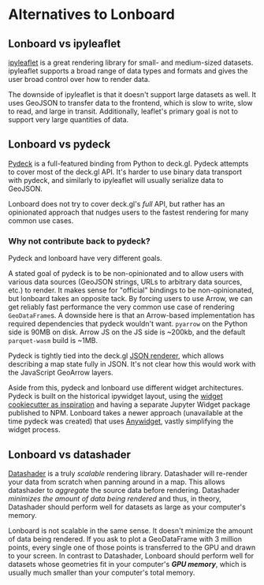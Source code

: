 # Alternatives to Lonboard

## Lonboard vs ipyleaflet

[ipyleaflet](https://github.com/jupyter-widgets/ipyleaflet) is a great rendering library for small- and medium-sized datasets. ipyleaflet supports a broad range of data types and formats and gives the user broad control over how to render data.

The downside of ipyleaflet is that it doesn't support large datasets as well. It uses GeoJSON to transfer data to the frontend, which is slow to write, slow to read, and large in transit. Additionally, leaflet's primary goal is not to support very large quantities of data.

## Lonboard vs pydeck

[Pydeck](https://deckgl.readthedocs.io/en/latest/) is a full-featured binding from Python to deck.gl. Pydeck attempts to cover most of the deck.gl API. It's harder to use binary data transport with pydeck, and similarly to ipyleaflet will usually serialize data to GeoJSON.

Lonboard does not try to cover deck.gl's _full_ API, but rather has an opinionated approach that nudges users to the fastest rendering for many common use cases.

### Why not contribute back to pydeck?

Pydeck and lonboard have very different goals.

A stated goal of pydeck is to be non-opinionated and to allow users with various data sources (GeoJSON strings, URLs to arbitrary data sources, etc.) to render. It makes sense for "official" bindings to be non-opinionated, but lonboard takes an opposite tack. By forcing users to use Arrow, we can get reliably fast performance the very common use case of rendering `GeoDataFrame`s. A downside here is that an Arrow-based implementation has required dependencies that pydeck wouldn't want. `pyarrow` on the Python side is 90MB on disk. Arrow JS on the JS side is ~200kb, and the default `parquet-wasm` build is ~1MB.

Pydeck is tightly tied into the deck.gl [JSON renderer](https://deck.gl/docs/api-reference/json/overview), which allows describing a map state fully in JSON. It's not clear how this would work with the JavaScript GeoArrow layers.

Aside from this, pydeck and lonboard use different widget architectures. Pydeck is built on the historical ipywidget layout, using the [widget cookiecutter as inspiration](https://github.com/jupyter-widgets/widget-ts-cookiecutter) and having a separate Jupyter Widget package published to NPM. Lonboard takes a newer approach (unavailable at the time pydeck was created) that uses [Anywidget](https://anywidget.dev/), vastly simplifying the widget process.

## Lonboard vs datashader

[Datashader](https://datashader.org/) is a truly _scalable_ rendering library. Datashader will re-render your data from scratch when panning around in a map. This allows datashader to _aggregate_ the source data before rendering. Datashader _minimizes the amount of data being rendered_ and thus, in theory, Datashader should perform well for datasets as large as your computer's memory.

Lonboard is not scalable in the same sense. It doesn't minimize the amount of data being rendered. If you ask to plot a GeoDataFrame with 3 million points, every single one of those points is transferred to the GPU and drawn to your screen. In contrast to Datashader, Lonboard should perform well for datasets whose geometries fit in your computer's _**GPU memory**_, which is usually much smaller than your computer's total memory.
